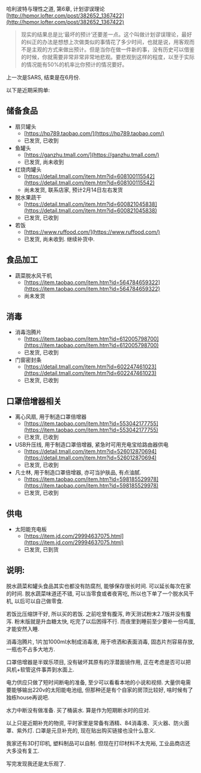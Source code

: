 <!--
.. title: 近期采购单
.. slug: shopping_list
.. date: 2020-2-11 12:00 UTC+08:00
.. tags: 
.. category: 
.. link:
.. description:
.. type: text
-->

哈利波特与理性之道, 第6章, 计划谬误理论
[http://hpmor.lofter.com/post/382652_1367422](http://hpmor.lofter.com/post/382652_1367422)

> 现实的结果总是比‘最坏的预计’还要差一点。这个叫做计划谬误理论，最好的纠正的办法是想想上次做类似的事情花了多少时间，也就是说，用客观而不是主观的方式来做出预计。但是当你在做一件新的事，没有历史可以借鉴的时候，你就需要非常非常非常地悲观。要悲观到这样的程度，以至于实际的情况能有50%的机率比你预计的情况要好。

上一次是SARS, 结束是在6月份.

以下是近期采购单:

<!-- TEASER_END -->

## 储备食品

* 扇贝罐头
    * [https://hp789.taobao.com/](https://hp789.taobao.com/)
    * 已发货, 已收到
* 鱼罐头
    * [https://ganzhu.tmall.com/](https://ganzhu.tmall.com/)
    * 已发货, 尚未收到
* 红烧肉罐头
    * [https://detail.tmall.com/item.htm?id=608100115542](https://detail.tmall.com/item.htm?id=608100115542)
    * 尚未发货, 联系店家, 预计2月14日左右发货
* 脱水果蔬干
    * [https://detail.tmall.com/item.htm?id=600821045838](https://detail.tmall.com/item.htm?id=600821045838)
    * 已发货, 已收到
* 若饭
    * [https://www.ruffood.com/](https://www.ruffood.com/)
    * 已发货, 尚未收到. 继续补货中.

## 食品加工

* 蔬菜脱水风干机 
    * [https://item.taobao.com/item.htm?id=564784659322](https://item.taobao.com/item.htm?id=564784659322)
    * 尚未发货

## 消毒
* 消毒泡腾片
    * [https://item.taobao.com/item.htm?id=612005798700](https://item.taobao.com/item.htm?id=612005798700)
    * 已发货, 已收到
* 门窗密封条
    * [https://detail.tmall.com/item.htm?id=602247461023](https://detail.tmall.com/item.htm?id=602247461023)
    * 已发货, 已收到

## 口罩倍增器相关

* 离心风扇, 用于制造口罩倍增器
    * [https://item.taobao.com/item.htm?id=553042177755](https://item.taobao.com/item.htm?id=553042177755)
    * 已发货, 已收到
* USB升压线, 用于制造口罩倍增器, 紧急时可用充电宝给路由器供电
    * [https://detail.tmall.com/item.htm?id=526012870694](https://detail.tmall.com/item.htm?id=526012870694)
    * 已发货, 已收到
* 凡士林, 用于制造口罩倍增器, 亦可当护肤品, 有点油腻.
    * [https://item.taobao.com/item.htm?id=598185529978](https://item.taobao.com/item.htm?id=598185529978)
    * 已发货, 已收到

## 供电
* 太阳能充电板
    * [https://item.jd.com/29994637075.html](https://item.jd.com/29994637075.html)
    * 已发货, 已到货


## 说明:

脱水蔬菜和罐头食品其实也都没有防腐剂, 能够保存很长时间. 可以延长每次在家的时间. 脱水蔬菜味道还不错, 可以当零食或者夜宵吃, 所以也下单了一个脱水风干机, 以后可以自己做零食.

若饭比压缩饼干好, 所以买的若饭. 之前吃曾有腹泻, 昨天测试粉末2.7版并没有腹泻. 粉末版就是升血糖太快, 吃完了以后困得不行. 而夜里到睡前至少要补一份鸡蛋, 才能安然入睡. 

消毒泡腾片, 1片加1000ml水制成消毒液, 用于喷洒和表面消毒, 固态片剂容易存放, 一瓶也不占多大地方. 

口罩倍增器是半娱乐项目, 没有破坏其原有的浮潜面镜作用, 正在考虑是否可以把风机+软管这件事弄到水面上.

电力供应只做了短时间断电的准备, 至少可以看看本地的小说和视频. 大量供电需要能够输出220v的太阳能电池组, 但那种还是有个自家的房顶比较好, 啥时候有了独栋house再说吧. 

水力中断没有做准备. 买了桶装水. 算是作为短期断水时的应对. 

以上只是近期补充的物资, 平时家里是常备有酒精、84消毒液、灭火器、防火面罩、紫外灯. 口罩是元旦补充的, 现在贴出购买链接也没什么意义. 

我家还有3D打印机, 塑料制品可以自制. 但现在打印材料不太充裕, 工业品商店还大多没有复工. 

写完发现我还是太乐观了. 